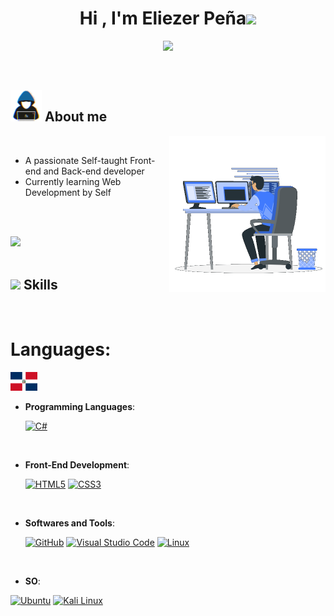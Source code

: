 
<h1 align="center"><b>Hi , I'm Eliezer Peña</b><img src="https://media.giphy.com/media/hvRJCLFzcasrR4ia7z/giphy.gif" width="35"></h1>
<!--  -->
<p align="center">
  <a href="https://github.com/DenverCoder1/readme-typing-svg"><img src="https://readme-typing-svg.herokuapp.com?font=Time+New+Roman&color=cyan&size=25&center=true&vCenter=true&width=600&height=100&lines=Eliezer+Mr+Zabala+ElElio..&hearts;++;+Front-End+Developer,;Student,;Lo'Mina,;Active+Learner/Researcher,;Love+to+learn..<3"></a>
</p>


<br>



	
## <picture><img src = "https://github.com/0xAbdulKhalid/0xAbdulKhalid/raw/main/assets/mdImages/about_me.gif" width = 50px></picture> **About me**

<picture> <img align="right" src="https://github.com/0xAbdulKhalid/0xAbdulKhalid/raw/main/assets/mdImages/Right_Side.gif" width = 250px></picture>

<br>

- A passionate Self-taught Front-end and Back-end developer
- Currently learning Web Development by Self
<!--- Personal website [link](https://www.0xabdulkhalid.ml)-->
<!-- I’m currently open for an Intern or a new job opportunity, this is [my resume](https://read.cv/0xabdulkhalid)--->

<br><br>

<img src="https://user-images.githubusercontent.com/73097560/115834477-dbab4500-a447-11eb-908a-139a6edaec5c.gif"><br><br>

## <img src="https://media2.giphy.com/media/QssGEmpkyEOhBCb7e1/giphy.gif?cid=ecf05e47a0n3gi1bfqntqmob8g9aid1oyj2wr3ds3mg700bl&rid=giphy.gif" width ="25"><b> Skills</b>
<br>

<p align="center">

<h1> Languages: </h1>
  <a href="https://en.wikipedia.org/wiki/Dominican_Republic"><img src="https://github.com/md5-loki/md5-loki/blob/main/do.png" height="30px" width="43px"></img></a>

- **Programming Languages**:
    
  [![C#](https://img.shields.io/badge/C%23-239120?style=for-the-badge&logo=c-sharp&logoColor=white)](https://es.wikipedia.org/wiki/C_Sharp)
<br>   
    
- **Front-End Development**:

  [![HTML5](https://img.shields.io/badge/HTML5%20-%23E34F26.svg?style=for-the-badge&logo=html5&logoColor=white)](https://es.wikipedia.org/wiki/HTML5)
   [![CSS3](https://img.shields.io/badge/CSS%20-%231572B6.svg?style=for-the-badge&logo=css3&logoColor=white)](https://es.wikipedia.org/wiki/CSS3)
  <!-- ![JavaScript](https://img.shields.io/badge/JavaScript%20-%23F7DF1E.svg?style=for-the-badge&logo=javascript&logoColor=black) -->

<br>

- **Softwares and Tools**:
  
   <!-- ![Git](https://img.shields.io/badge/git-%23F05033.svg?style=for-the-badge&logo=git&logoColor=white)-->
    [![GitHub](https://img.shields.io/badge/github-%23121011.svg?style=for-the-badge&logo=github&logoColor=white)](https://es.wikipedia.org/wiki/github)
    [![Visual Studio Code](https://img.shields.io/badge/Visual%20Studio%20Code-0078d7.svg?style=for-the-badge&logo=visual-studio-code&logoColor=white)](https://es.wikipedia.org/wiki/Visual_Studio_Code)
    [![Linux](https://img.shields.io/badge/Linux-FCC624?style=for-the-badge&logo=linux&logoColor=black)](https://es.wikipedia.org/wiki/Linux)

<br>

- **SO**:
  
 [![Ubuntu](https://img.shields.io/badge/Ubuntu-E95420?style=for-the-badge&logo=ubuntu&logoColor=white)](https://es.wikipedia.org/wiki/Ubuntu)
 [![Kali Linux](https://img.shields.io/badge/Kali_Linux-557C94?style=for-the-badge&logo=kali-linux&logoColor=white)](https://es.wikipedia.org/wiki/Kali_linux)


</p>



	
</ul>
</div>

<!--
mrZabala/mrZabala is a ✨ special ✨ repository because its `README.md` (this file) appears on your GitHub profile.
You can click the Preview link to take a look at your changes.
--->
